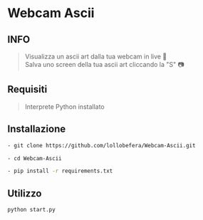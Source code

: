 # Webcam Ascii
## INFO
> Visualizza un ascii art dalla tua webcam in live 🎥<br/>
> Salva uno screen della tua ascii art cliccando la "S" 📷<br/>

## Requisiti
> Interprete Python installato

## Installazione

```sh
- git clone https://github.com/lollobefera/Webcam-Ascii.git

- cd Webcam-Ascii

- pip install -r requirements.txt
```

## Utilizzo

```sh
python start.py
```
